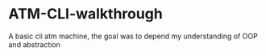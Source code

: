 # ATM-CLI-walkthrough
A basic cli atm machine, the goal was to depend my understanding of OOP and abstraction
